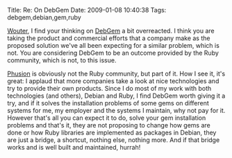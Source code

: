 Title: Re: On DebGem
Date: 2009-01-08 10:40:38
Tags: debgem,debian,gem,ruby

<a href="http://www.grep.be/blog/en/computer/debian/debgem">Wouter</a>, I find your thinking on <a href="http://debgem.phusion.nl/">DebGem</a> a bit overreacted. I think you are taking the product and commercial efforts that a company make as the proposed solution we've all been expecting for a similar problem, which is not. You are considering DebGem to be an outcome provided by the Ruby community, which is not, to this issue.

<a href="http://www.phusion.nl/about.html">Phusion</a> is obviously not the Ruby community, but part of it. How I see it, it's great: I applaud that more companies take a look at nice technologies and try to provide their own products. Since I do most of my work with both technologies (and others), Debian and Ruby, I find DebGem worth giving it a try, and if it solves the installation problems of some gems on different systems for me, my employer and the systems I maintain, why not pay for it. However that's all you can expect it to do, solve your gem installation problems and that's it, they are not proposing to change how gems are done or how Ruby libraries are implemented as packages in Debian, they are just a bridge, a shortcut, nothing else, nothing more. And if that bridge works and is well built and maintained, hurrah!